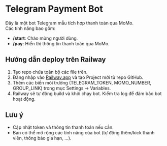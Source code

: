 # Telegram Payment Bot

Đây là một bot Telegram mẫu tích hợp thanh toán qua MoMo.  
Các tính năng bao gồm:
- **/start**: Chào mừng người dùng.
- **/pay**: Hiển thị thông tin thanh toán qua MoMo.

## Hướng dẫn deploy trên Railway

1. Tạo repo chứa toàn bộ các file trên.
2. Đăng nhập vào [Railway.app](https://railway.app) và tạo Project mới từ repo GitHub.
3. Thêm các biến môi trường (TELEGRAM_TOKEN, MOMO_NUMBER, GROUP_LINK) trong mục Settings → Variables.
4. Railway sẽ tự động build và khởi chạy bot. Kiểm tra log để đảm bảo bot hoạt động.

## Lưu ý

- Cập nhật token và thông tin thanh toán nếu cần.
- Bạn có thể mở rộng các tính năng của bot (tự động thêm/kick thành viên, thông báo gia hạn, …).
